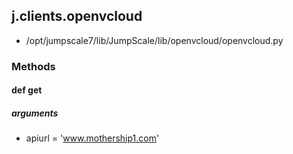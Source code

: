 ## j.clients.openvcloud

- /opt/jumpscale7/lib/JumpScale/lib/openvcloud/openvcloud.py

### Methods

#### def get 

##### arguments

- apiurl = 'www.mothership1.com'

